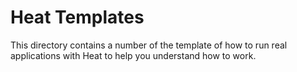 # Heat Templates
This directory contains a number of the template of how to run real applications with Heat to help you understand how to work.

